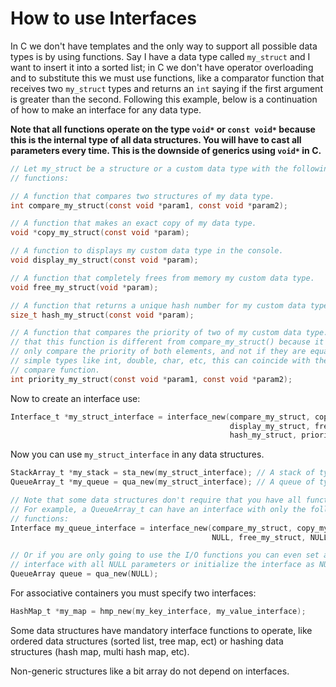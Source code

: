 # How to use Interfaces

In C we don't have templates and the only way to support all possible data types is by using functions. Say I have a data type called `my_struct` and I want to insert it into a sorted list; in C we don't have operator overloading and to substitute this we must use functions, like a comparator function that receives two `my_struct` types and returns an `int` saying if the first argument is greater than the second. Following this example, below is a continuation of how to make an interface for any data type.

__Note that all functions operate on the type `void*` or `const void*` because this is the internal type of all data structures. You will have to cast all parameters every time. This is the downside of generics using `void*` in C.__

```c
// Let my_struct be a structure or a custom data type with the following
// functions:

// A function that compares two structures of my data type.
int compare_my_struct(const void *param1, const void *param2);

// A function that makes an exact copy of my data type.
void *copy_my_struct(const void *param);

// A function to displays my custom data type in the console.
void display_my_struct(const void *param);

// A function that completely frees from memory my custom data type.
void free_my_struct(void *param);

// A function that returns a unique hash number for my custom data type.
size_t hash_my_struct(const void *param);

// A function that compares the priority of two of my custom data type. Note
// that this function is different from compare_my_struct() because it will
// only compare the priority of both elements, and not if they are equal. For
// simple types like int, double, char, etc, this can coincide with their
// compare function.
int priority_my_struct(const void *param1, const void *param2);

```

Now to create an interface use:

```c
Interface_t *my_struct_interface = interface_new(compare_my_struct, copy_my_struct,
                                                 display_my_struct, free_my_struct,
                                                 hash_my_struct, priority_my_struct);
```

Now you can use `my_struct_interface` in any data structures.

```c
StackArray_t *my_stack = sta_new(my_struct_interface); // A stack of type my_struct
QueueArray_t *my_queue = qua_new(my_struct_interface); // A queue of type my_struct

// Note that some data structures don't require that you have all functions set.
// For example, a QueueArray_t can have an interface with only the following
// functions:
Interface my_queue_interface = interface_new(compare_my_struct, copy_my_struct,
                                             NULL, free_my_struct, NULL, NULL);

// Or if you are only going to use the I/O functions you can even set an
// interface with all NULL parameters or initialize the interface as NULL:
QueueArray queue = qua_new(NULL);
```

For associative containers you must specify two interfaces:

```c
HashMap_t *my_map = hmp_new(my_key_interface, my_value_interface);
```

Some data structures have mandatory interface functions to operate, like ordered data structures (sorted list, tree map, ect) or hashing data structures (hash map, multi hash map, etc).

Non-generic structures like a bit array do not depend on interfaces.
